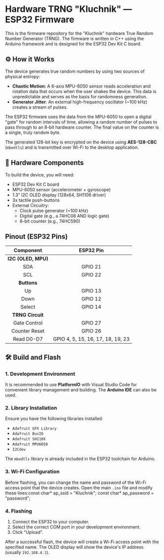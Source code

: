 # **Hardware TRNG "Kluchnik" — ESP32 Firmware**

This is the firmware repository for the "Kluchnik" hardware True Random Number Generator (TRNG). The firmware is written in C++ using the Arduino framework and is designed for the ESP32 Dev Kit C board.

## **⚙️ How it Works**
The device generates true random numbers by using two sources of physical entropy:
- **Chaotic Motion:** A 6-axis MPU-6050 sensor reads acceleration and rotation data that occurs when the user shakes the device. This data is unpredictable and serves as the basis for randomness generation.
- **Generator Jitter**: An external high-frequency oscillator (~100 kHz) creates a stream of pulses.

The ESP32 firmware uses the data from the MPU-6050 to open a digital "gate" for random intervals of time, allowing a random number of pulses to pass through to an 8-bit hardware counter. The final value on the counter is a single, truly random byte.

The generated 128-bit key is encrypted on the device using **AES-128-CBC** (`mbedtls`) and is transmitted over Wi-Fi to the desktop application.

## **🔌 Hardware Components**
To build the device, you will need:
- ESP32 Dev Kit C board
- MPU-6050 sensor (accelerometer + gyroscope)
- 1.3" I2C OLED display (128x64, SH1106 driver)
- 3x tactile push-buttons
- External Circuitry:
  - Clock pulse generator (~100 kHz)
  - Digital gate (e.g., a 74HC08 AND logic gate)
  - 8-bit counter (e.g., 74HC590)

## **Pinout (ESP32 Pins)**
| Component           | ESP32 Pin |
|:-------------------:|:---------:|
| **I2C (OLED, MPU)** |           |
| SDA                 | GPIO 21   |
| SCL                 | GPIO 22   |
| **Buttons**         |           |
| Up                  | GPIO 13   |
| Down                | GPIO 12   |
| Select              | GPIO 14   |
| **TRNG Circuit**    |           |
| Gate Control        | GPIO 27   |
| Counter Reset       | GPIO 26   |
| Read D0-D7          | GPIO 4, 5, 15, 16, 17, 18, 19, 23 |

## **🛠️ Build and Flash**

### **1. Development Environment**

It is recommended to use **PlatformIO** with Visual Studio Code for convenient library management and building. The **Arduino IDE** can also be used.

### **2. Library Installation**
Ensure you have the following libraries installed:
- `Adafruit GFX Library`
- `Adafruit BusIO`
- `Adafruit SH110X`
- `Adafruit MPU6050`
- `I2Cdev`

The `mbedtls` library is already included in the ESP32 toolchain for Arduino.

### **3. Wi-Fi Configuration**

Before flashing, you can change the name and password of the Wi-Fi access point that the device creates. Open the main `.ino` file and modify these lines:const char* ap_ssid = "Kluchnik";
const char* ap_password = "password";

### **4. Flashing**
1. Connect the ESP32 to your computer.
2. Select the correct COM port in your development environment.
3. Click "Upload".

After a successful flash, the device will create a Wi-Fi access point with the specified name. The OLED display will show the device's IP address (usually `192.168.4.1`).
